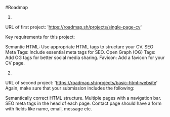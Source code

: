 #Roadmap

1)
URL of  first project: 'https://roadmap.sh/projects/single-page-cv'

  Key requirements for this project:
  
  Semantic HTML: Use appropriate HTML tags to structure your CV.
  SEO Meta Tags: Include essential meta tags for SEO.
  Open Graph (OG) Tags: Add OG tags for better social media sharing.
  Favicon: Add a favicon for your CV page.

2)
URL of second project: 'https://roadmap.sh/projects/basic-html-website'
  Again, make sure that your submission includes the following:
  
  Semantically correct HTML structure.
  Multiple pages with a navigation bar.
  SEO meta tags in the head of each page.
  Contact page should have a form with fields like name, email, message etc.
